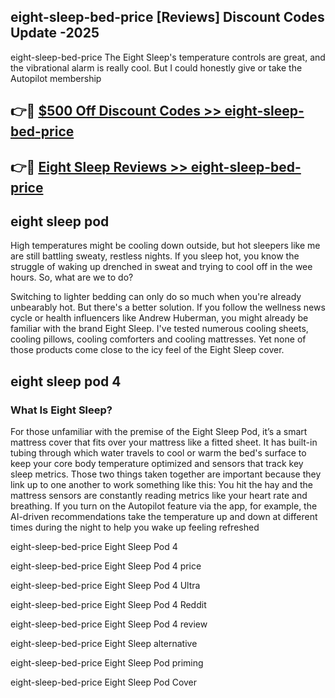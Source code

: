 ## eight-sleep-bed-price [Reviews​] Discount Codes Update -2025

eight-sleep-bed-price The Eight Sleep's temperature controls are great, and the vibrational alarm is really cool. But I could honestly give or take the Autopilot membership

## 👉🔴 [$500 Off Discount Codes >> eight-sleep-bed-price](http://download.freeplayer.one?title=eight-sleep-bed-price&ref=18-ES)

## 👉🔴 [Eight Sleep Reviews >> eight-sleep-bed-price](http://download.freeplayer.one?title=eight-sleep-bed-price&ref=18-ES)

## eight sleep pod

High temperatures might be cooling down outside, but hot sleepers like me are still battling sweaty, restless nights. If you sleep hot, you know the struggle of waking up drenched in sweat and trying to cool off in the wee hours. So, what are we to do?

Switching to lighter bedding can only do so much when you're already unbearably hot. But there's a better solution. If you follow the wellness news cycle or health influencers like Andrew Huberman, you might already be familiar with the brand Eight Sleep. I've tested numerous cooling sheets, cooling pillows, cooling comforters and cooling mattresses. Yet none of those products come close to the icy feel of the Eight Sleep cover.

## eight sleep pod 4

### What Is Eight Sleep?

For those unfamiliar with the premise of the Eight Sleep Pod, it’s a smart mattress cover that fits over your mattress like a fitted sheet. It has built-in tubing through which water travels to cool or warm the bed's surface to keep your core body temperature optimized and sensors that track key sleep metrics. Those two things taken together are important because they link up to one another to work something like this: You hit the hay and the mattress sensors are constantly reading metrics like your heart rate and breathing. If you turn on the Autopilot feature via the app, for example, the AI-driven recommendations take the temperature up and down at different times during the night to help you wake up feeling refreshed

eight-sleep-bed-price Eight Sleep Pod 4

eight-sleep-bed-price Eight Sleep Pod 4 price

eight-sleep-bed-price Eight Sleep Pod 4 Ultra

eight-sleep-bed-price Eight Sleep Pod 4 Reddit

eight-sleep-bed-price Eight Sleep Pod 4 review

eight-sleep-bed-price Eight Sleep alternative

eight-sleep-bed-price Eight Sleep Pod priming

eight-sleep-bed-price Eight Sleep Pod Cover